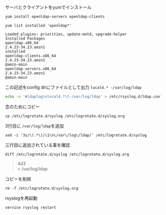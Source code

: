 サーバとクライアントをyumでインストール
```bash
yum install openldap-servers openldap-clients
```

```
yum list installed 'openldap*'
```
```
Loaded plugins: priorities, update-motd, upgrade-helper
Installed Packages
openldap.x86_64                                                         2.4.23-34.23.amzn1                                                  installed
openldap-clients.x86_64                                                 2.4.23-34.23.amzn1                                                  @amzn-main
openldap-servers.x86_64                                                 2.4.23-34.23.amzn1                                                  @amzn-main
```

この記述をconfig dirにファイルとして出力
`local4.* -/var/log/ldap`
```bash
echo -e '#ldaplog\nlocal4.*\t-/var/log/ldap' > /etc/rsyslog.d/ldap.conf
```

念のためにコピー
```
cp /etc/logrotate.d/syslog /etc/logrotate.d/syslog.org
```

3行目に `/var/log/ldap`を追加
```
sed -i '3s/\(.*\)/\1\n\/var\/log\/ldap/' /etc/logrotate.d/syslog
```

三行目に追加されている事を確認
```
diff /etc/logrotate.d/syslog /etc/logrotate.d/syslog.org
```
>4d3  
>< /var/log/ldap

コピーを削除
```
rm -f /etc/logrotate.d/syslog.org
```

rsyslogを再起動
```
service rsyslog restart
```

